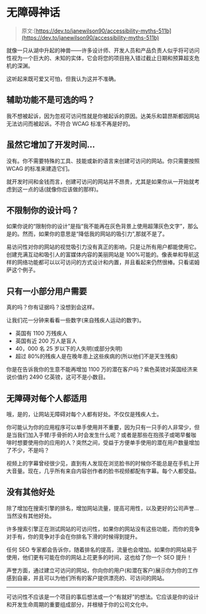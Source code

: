 # 无障碍神话

> 原文:[https://dev.to/janewilson90/accessibility-myths-511b](https://dev.to/janewilson90/accessibility-myths-511b)

就像一只从湖中升起的神兽——许多设计师、开发人员和产品负责人似乎将可访问性视为一个巨大的、未知的实体，它会将您的项目拖入错过截止日期和预算超支危机的深渊。

这听起来既可爱又可怕，但我认为这并不准确。

## [](#isnt-accessibility-optional)辅助功能不是可选的吗？

我不想被起诉，因为忽视可访问性就是你被起诉的原因。达美乐和碧昂斯都因网站无法访问而被起诉。不符合 WCAG 标准不再是好的。

## 虽然它增加了开发时间...

没有。你不需要特殊的工具、技能或新的语言来创建可访问的网站。你只需要按照 WCAG 的标准来建造它们。

就开发时间和金钱而言，创建可访问的网站并不昂贵，尤其是如果你从一开始就考虑到这一点的话(就像你应该做的那样)。

## [](#doesnt-it-restrict-your-design)不限制你的设计吗？

如果你说的“限制你的设计”是指“我不能再在灰色背景上使用超薄灰色文字”，那么是的。然而，如果你的意思是“降低我的网站的吸引力”,那就不是了。

易访问性对你的网站的视觉吸引力没有真正的影响，只是让所有用户都能使用它。创建充满互动和吸引人的富媒体内容的美丽网站是 100%可能的。像表单和导航这样的网络功能都可以以可访问的方式设计和内置，并且看起来仍然很棒。只看诺姆萨这个例子。

## [](#only-a-small-number-of-users-need-it)只有一小部分用户需要

真的吗？你有证据吗？没想到会这样。

让我们花一分钟来看看一些数字(来自残疾人运动的数字)。

*   英国有 1100 万残疾人
*   英国有近 200 万人是盲人
*   40，000 名 25 岁以下的人失明(或部分失明)
*   超过 80%的残疾人是在晚年患上这些疾病的(所以他们不是天生残疾)

你是在告诉我你的生意不能再增加 1100 万的潜在客户吗？紫色英镑对英国经济来说价值约 2490 亿英镑，这可不是小数目。

## [](#accessibility-is-for-everyone)无障碍对每个人都适用

哦，是的，让网站无障碍对每个人都有好处。不仅仅是残疾人士。

你可能认为你的应用程序可以单手使用并不重要，因为只有一只手的人非常少，但是当我们加入手臂/手骨折的人时会发生什么呢？或者是那些在抱孩子或喝早餐咖啡时想要使用你的应用的人？突然之间，受益于方便单手使用的潜在用户数量增加了不少，不是吗？

视频上的字幕曾经很少见，直到有人发现在浏览脸书的时候你不能总是在手机上开大音量。现在，几乎所有来自内容创作者的脸书视频都配有字幕。每个人都受益。

## [](#there-are-no-other-benefits)没有其他好处

除了增加在搜索引擎的排名，增加网站流量，提高可用性，以及更好的公司声誉…当然没有其他好处。

许多搜索引擎正在测试网站的可访问性，如果你的网站没有这些功能，而你的竞争对手有，你的竞争对手会在你排名下滑的时候得到提升。

任何 SEO 专家都会告诉你，随着排名的提高，流量也会增加。如果你的网站易于使用，他们更有可能在你的网站上花更多的时间，这也给了你一个 SEO 提升！

声誉方面，通过建立可访问的网站，你向你的用户(和潜在客户)展示你为你的工作感到自豪，并且可以为他们所有的客户提供漂亮的、可访问的网站。

* * *

可访问性不应该是一个项目的事后想法或一个“有就好”的想法。它应该是你的设计和开发生命周期的重要组成部分，并根植于你的公司文化中。